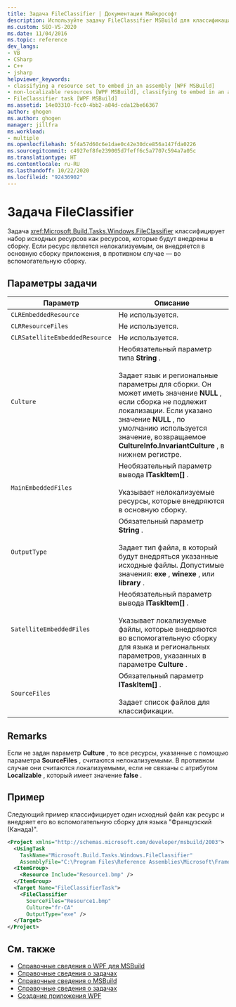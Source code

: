 ```yaml
---
title: Задача FileClassifier | Документация Майкрософт
description: Используйте задачу FileClassifier MSBuild для классификации набора исходных ресурсов, которые будут внедрены в сборку.
ms.custom: SEO-VS-2020
ms.date: 11/04/2016
ms.topic: reference
dev_langs:
- VB
- CSharp
- C++
- jsharp
helpviewer_keywords:
- classifying a resource set to embed in an assembly [WPF MSBuild]
- non-localizable resources [WPF MSBuild], classifying to embed in an assembly
- FileClassifier task [WPF MSBuild]
ms.assetid: 14e03310-fcc0-4bb2-a84d-cda12be66367
author: ghogen
ms.author: ghogen
manager: jillfra
ms.workload:
- multiple
ms.openlocfilehash: 5f4a57d60c6e1dae0c42e30dce856a147fda0226
ms.sourcegitcommit: c4927ef8fe239005d7feff6c5a7707c594a7a05c
ms.translationtype: HT
ms.contentlocale: ru-RU
ms.lasthandoff: 10/22/2020
ms.locfileid: "92436902"
---
```

# <a name="fileclassifier-task"></a>Задача FileClassifier

Задача <xref:Microsoft.Build.Tasks.Windows.FileClassifier> классифицирует набор исходных ресурсов как ресурсов, которые будут внедрены в сборку. Если ресурс является нелокализуемым, он внедряется в основную сборку приложения, в противном случае — во вспомогательную сборку.

## <a name="task-parameters"></a>Параметры задачи

|Параметр|Описание|
|---------------|-----------------|
|`CLREmbeddedResource`|Не используется.|
|`CLRResourceFiles`|Не используется.|
|`CLRSatelliteEmbeddedResource`|Не используется.|
|`Culture`|Необязательный параметр типа **String** .<br /><br /> Задает язык и региональные параметры для сборки. Он может иметь значение **NULL** , если сборка не подлежит локализации. Если указано значение **NULL** , по умолчанию используется значение, возвращаемое **CultureInfo.InvariantCulture** , в нижнем регистре.|
|`MainEmbeddedFiles`|Необязательный параметр вывода **ITaskItem[]** .<br /><br /> Указывает нелокализуемые ресурсы, которые внедряются в основную сборку.|
|`OutputType`|Обязательный параметр **String** .<br /><br /> Задает тип файла, в который будут внедряться указанные исходные файлы. Допустимые значения: **exe** , **winexe** , или **library** .|
|`SatelliteEmbeddedFiles`|Необязательный параметр вывода **ITaskItem[]** .<br /><br /> Указывает локализуемые файлы, которые внедряются во вспомогательную сборку для языка и региональных параметров, указанных в параметре **Culture** .|
|`SourceFiles`|Обязательный параметр **ITaskItem[]** .<br /><br /> Задает список файлов для классификации.|

## <a name="remarks"></a>Remarks

Если не задан параметр **Culture** , то все ресурсы, указанные с помощью параметра **SourceFiles** , считаются нелокализуемыми. В противном случае они считаются локализуемыми, если не связаны с атрибутом **Localizable** , который имеет значение **false** .

## <a name="example"></a>Пример

Следующий пример классифицирует один исходный файл как ресурс и внедряет его во вспомогательную сборку для языка "Французский (Канада)".

```xml
<Project xmlns="http://schemas.microsoft.com/developer/msbuild/2003">
  <UsingTask
    TaskName="Microsoft.Build.Tasks.Windows.FileClassifier"
    AssemblyFile="C:\Program Files\Reference Assemblies\Microsoft\Framework\v3.0\PresentationBuildTasks.dll" />
  <ItemGroup>
    <Resource Include="Resource1.bmp" />
  </ItemGroup>
  <Target Name="FileClassifierTask">
    <FileClassifier
      SourceFiles="Resource1.bmp"
      Culture="fr-CA"
      OutputType="exe" />
  </Target>
</Project>
```

## <a name="see-also"></a>См. также

- [Справочные сведения о WPF для MSBuild](../msbuild/wpf-msbuild-reference.md)
- [Справочные сведения о задачах](../msbuild/wpf-msbuild-task-reference.md)
- [Справочные сведения о MSBuild](../msbuild/msbuild-reference.md)
- [Справочные сведения о задачах](../msbuild/msbuild-task-reference.md)
- [Создание приложения WPF](/dotnet/framework/wpf/app-development/building-a-wpf-application-wpf)
